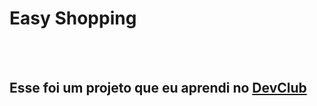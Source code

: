 <h1>Easy Shopping</h1>
<br>  
<br>
<h2>Esse foi um projeto que eu aprendi no <a href "https://rodolfomori.com.br">DevClub</a></h2>
